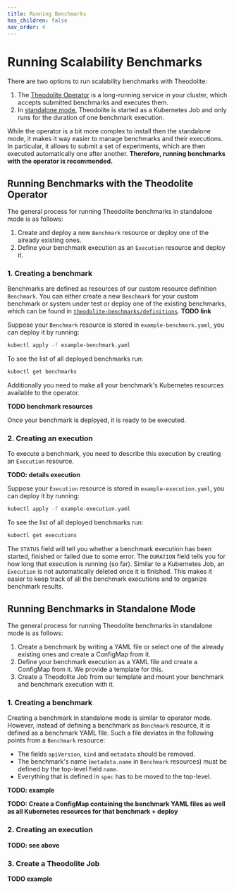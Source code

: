 ```yaml
---
title: Running Benchmarks
has_children: false
nav_order: 4
---
```


# Running Scalability Benchmarks

There are two options to run scalability benchmarks with Theodolite:

1. The [Theodolite Operator](#running-benchmarks-with-the-theodolite-operator) is a long-running service in your cluster, which accepts submitted benchmarks and executes them.
2. In [standalone mode](#running-benchmarks-in-standalone-mode), Theodolite is started as a Kubernetes Job and only runs for the duration of one benchmark execution.

While the operator is a bit more complex to install then the standalone mode,
it makes it way easier to manage benchmarks and their executions. In
particular, it allows to submit a set of experiments, which are then executed
automatically one after another.
**Therefore, running benchmarks with the operator is recommended.** 


## Running Benchmarks with the Theodolite Operator

The general process for running Theodolite benchmarks in standalone mode is as follows:

1. Create and deploy a new `Benchmark` resource or deploy one of the already existing ones.
2. Define your benchmark execution as an `Execution` resource and deploy it.

### 1. Creating a benchmark

Benchmarks are defined as resources of our custom resource definition
`Benchmark`. You can either create a new `Benchmark` for your custom benchmark
or system under test or deploy one of the existing benchmarks, which can be
found in [`theodolite-benchmarks/definitions`](theodolite-benchmarks/definitions). **TODO link**

Suppose your `Benchmark` resource is stored in `example-benchmark.yaml`, you
can deploy it by running:

```sh
kubectl apply -f example-benchmark.yaml
```

To see the list of all deployed benchmarks run:

```sh
kubectl get benchmarks
```

Additionally you need to make all your benchmark's Kubernetes resources available to the operator.

**TODO benchmark resources**

Once your benchmark is deployed, it is ready to be executed.

### 2. Creating an execution

To execute a benchmark, you need to describe this execution by creating an `Execution` resource.

**TODO: details execution** 

Suppose your `Execution` resource is stored in `example-execution.yaml`, you
can deploy it by running:

```sh
kubectl apply -f example-execution.yaml
```

To see the list of all deployed benchmarks run:

```sh
kubectl get executions
```

The `STATUS` field will tell you whether a benchmark execution has been
started, finished or failed due to some error. The `DURATION` field tells you
for how long that execution is running (so far). Similar to a Kubernetes Job,
an `Execution` is not automatically deleted once it is finished. This makes it
easier to keep track of all the benchmark executions and to organize benchmark
results.


## Running Benchmarks in Standalone Mode

The general process for running Theodolite benchmarks in standalone mode is as follows:

1. Create a benchmark by writing a YAML file or select one of the already existing ones and create a ConfigMap from it.
2. Define your benchmark execution as a YAML file and create a ConfigMap from it. We provide a template for this.
3. Create a Theodolite Job from our template and mount your benchmark and benchmark execution with it.

### 1. Creating a benchmark

Creating a benchmark in standalone mode is similar to operator mode. However,
instead of defining a benchmark as `Benchmark` resource, it is defined as a
benchmark YAML file. Such a file deviates in the following points from a
`Benchmark` resource:

* The fields `apiVersion`, `kind` and `metadata` should be removed.
* The benchmark's name (`metadata.name` in `Benchmark` resources) must be defined by the top-level field `name`.
* Everything that is defined in `spec` has to be moved to the top-level.

**TODO: example**

**TODO: Create a ConfigMap containing the benchmark YAML files as well as all Kubernetes resources for that benchmark + deploy**

### 2. Creating an execution

**TODO: see above**


### 3. Create a Theodolite Job

**TODO example**